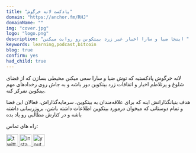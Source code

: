 ```yaml
---
title: "پادکست لانه خرگوش"
domain: "https://anchor.fm/RHJ"
domainName: ""
img: "cover.jpg"
logo: "logo.png"
description: "اینجا ضیا و سارا اخبار غیر زرد بیتکوین رو روایت میکنن "
keywords: learning,podcast,bitcoin
blog: true
confirm: yes
had_child: true
---
```


لانه خرگوش پادکستیه که توش ضیا و سارا سعی میکنن محیطی بسازن که از فضای شلوغ و پرتلاطم اخبار و اتفاقات زرد بیتکوین دور باشه و به جاش روی رخدادهای مهم بیتکوین تمرکز کنه.

هدف بنیانگذارانش اینه که برای علاقه‌مندان به بیتکوین، سرمایه‌گذاراش، فعالان این فضا و تمام دوستانی که میخوان درمورد بیتکوین اطلاعات داشته باشن، بروزرسانی داشته باشه و در کنارش مطالبی رو یاد بده

<section id="project-contact-sectiton">
<p id="project-contacts-title">
راه های تماس:
</p>
<p id="project-socialnetworks">
    <a target="_blank"  href="https://twitter.com/ziya_sadr">
    <img loading="lazy" alt="twitter icon" width="32" height="32" class="project-socialnetwork-icon" src="https://cdn.exclaimer.com/Handbook%20Images/twitter-icon_32x32.png"/>
    </a>
    <a target="_blank"  href="https://www.instagram.com/ziya_sadr_channel/">
    <img loading="lazy" alt="instagram icon" width="32" height="32" class="project-socialnetwork-icon" src="https://icons.iconarchive.com/icons/uiconstock/socialmedia/32/Instagram-icon.png"/>
    </a>
    <a target="_blank"  href="https://youtube.com/ziyasadr">
    <img loading="lazy" alt="youtube icon" width="32" height="32" class="project-socialnetwork-icon" src="https://icons.iconarchive.com/icons/papirus-team/papirus-apps/32/youtube-icon.png"/>
    </a>
</p>
</sectiton>
